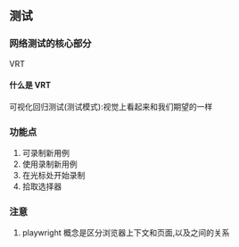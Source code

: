 ## 测试

### 网络测试的核心部分

VRT

#### 什么是 VRT

可视化回归测试(测试模式):视觉上看起来和我们期望的一样

### 功能点

1. 可录制新用例
2. 使用录制新用例
3. 在光标处开始录制
4. 拾取选择器

### 注意

1. playwright 概念是区分浏览器上下文和页面,以及之间的关系
